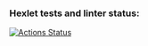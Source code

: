 ### Hexlet tests and linter status:
[![Actions Status](https://github.com/bulbaattacks/python-project-83/workflows/hexlet-check/badge.svg)](https://github.com/bulbaattacks/python-project-83/actions)